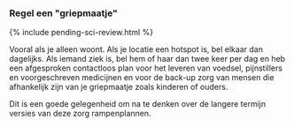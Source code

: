 ### Regel een "griepmaatje"

{% include pending-sci-review.html %}

Vooral als je alleen woont. Als je locatie een hotspot is, bel elkaar dan dagelijks. Als iemand ziek is, bel hem of haar dan twee keer per dag en heb een afgesproken contactloos plan voor het leveren van voedsel, pijnstillers en voorgeschreven medicijnen en voor de back-up zorg van mensen die afhankelijk zijn van je griepmaatje zoals kinderen of ouders.

Dit is een goede gelegenheid om na te denken over de langere termijn versies van deze zorg rampenplannen.
